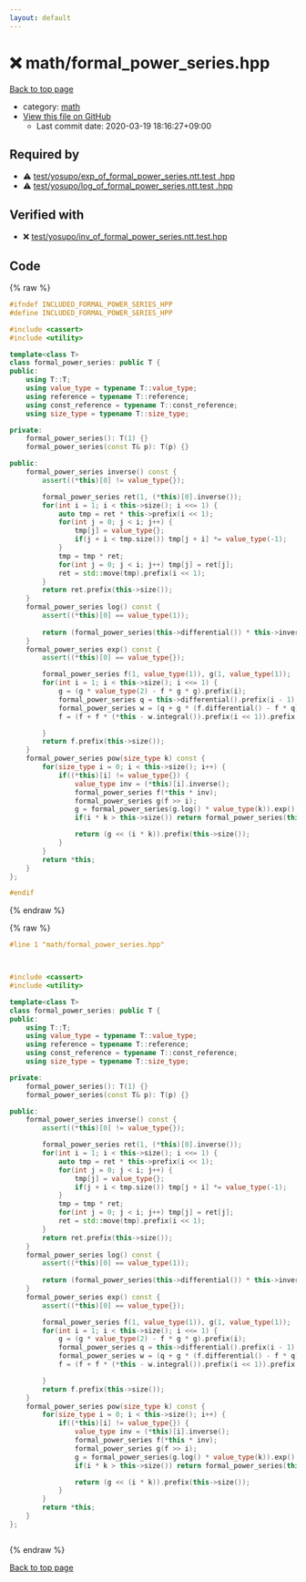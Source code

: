 ```yaml
---
layout: default
---
```


<!-- mathjax config similar to math.stackexchange -->
<script type="text/javascript" async
  src="https://cdnjs.cloudflare.com/ajax/libs/mathjax/2.7.5/MathJax.js?config=TeX-MML-AM_CHTML">
</script>
<script type="text/x-mathjax-config">
  MathJax.Hub.Config({
    TeX: { equationNumbers: { autoNumber: "AMS" }},
    tex2jax: {
      inlineMath: [ ['$','$'] ],
      processEscapes: true
    },
    "HTML-CSS": { matchFontHeight: false },
    displayAlign: "left",
    displayIndent: "2em"
  });
</script>

<script type="text/javascript" src="https://cdnjs.cloudflare.com/ajax/libs/jquery/3.4.1/jquery.min.js"></script>
<script src="https://cdn.jsdelivr.net/npm/jquery-balloon-js@1.1.2/jquery.balloon.min.js" integrity="sha256-ZEYs9VrgAeNuPvs15E39OsyOJaIkXEEt10fzxJ20+2I=" crossorigin="anonymous"></script>
<script type="text/javascript" src="../../assets/js/copy-button.js"></script>
<link rel="stylesheet" href="../../assets/css/copy-button.css" />


# :x: math/formal_power_series.hpp

<a href="../../index.html">Back to top page</a>

* category: <a href="../../index.html#7e676e9e663beb40fd133f5ee24487c2">math</a>
* <a href="{{ site.github.repository_url }}/blob/master/math/formal_power_series.hpp">View this file on GitHub</a>
    - Last commit date: 2020-03-19 18:16:27+09:00




## Required by

* :warning: <a href="../test/yosupo/exp_of_formal_power_series.ntt.test .hpp.html">test/yosupo/exp_of_formal_power_series.ntt.test .hpp</a>
* :warning: <a href="../test/yosupo/log_of_formal_power_series.ntt.test  .hpp.html">test/yosupo/log_of_formal_power_series.ntt.test  .hpp</a>


## Verified with

* :x: <a href="../../verify/test/yosupo/inv_of_formal_power_series.ntt.test.hpp.html">test/yosupo/inv_of_formal_power_series.ntt.test.hpp</a>


## Code

<a id="unbundled"></a>
{% raw %}
```cpp
#ifndef INCLUDED_FORMAL_POWER_SERIES_HPP
#define INCLUDED_FORMAL_POWER_SERIES_HPP

#include <cassert>
#include <utility>

template<class T>
class formal_power_series: public T {
public:
	using T::T;
	using value_type = typename T::value_type;
	using reference = typename T::reference;
	using const_reference = typename T::const_reference;
	using size_type = typename T::size_type;

private:
	formal_power_series(): T(1) {}
	formal_power_series(const T& p): T(p) {}

public:
	formal_power_series inverse() const {
		assert((*this)[0] != value_type{});

		formal_power_series ret(1, (*this)[0].inverse());
		for(int i = 1; i < this->size(); i <<= 1) {
			auto tmp = ret * this->prefix(i << 1);
			for(int j = 0; j < i; j++) {
				tmp[j] = value_type{};
				if(j + i < tmp.size()) tmp[j + i] *= value_type(-1);
			}
			tmp = tmp * ret;
			for(int j = 0; j < i; j++) tmp[j] = ret[j];
			ret = std::move(tmp).prefix(i << 1);
		}
		return ret.prefix(this->size());
	}
	formal_power_series log() const {
		assert((*this)[0] == value_type(1));
		
		return (formal_power_series(this->differential()) * this->inverse()).integral().prefix(this->size());
	}
	formal_power_series exp() const {
		assert((*this)[0] == value_type{});

		formal_power_series f(1, value_type(1)), g(1, value_type(1));
		for(int i = 1; i < this->size(); i <<= 1) {
			g = (g * value_type(2) - f * g * g).prefix(i);
			formal_power_series q = this->differential().prefix(i - 1);
			formal_power_series w = (q + g * (f.differential() - f * q)).prefix((i << 1) - 1);
			f = (f + f * (*this - w.integral()).prefix(i << 1)).prefix(i << 1);

		}
		return f.prefix(this->size());
	}
	formal_power_series pow(size_type k) const {
		for(size_type i = 0; i < this->size(); i++) {
			if((*this)[i] != value_type{}) {
				value_type inv = (*this)[i].inverse();
				formal_power_series f(*this * inv);
				formal_power_series g(f >> i);
				g = formal_power_series(g.log() * value_type(k)).exp() * (*this)[i].pow(k);
				if(i * k > this->size()) return formal_power_series(this->size());

				return (g << (i * k)).prefix(this->size());
			}
		}
		return *this;
	}
};

#endif

```
{% endraw %}

<a id="bundled"></a>
{% raw %}
```cpp
#line 1 "math/formal_power_series.hpp"



#include <cassert>
#include <utility>

template<class T>
class formal_power_series: public T {
public:
	using T::T;
	using value_type = typename T::value_type;
	using reference = typename T::reference;
	using const_reference = typename T::const_reference;
	using size_type = typename T::size_type;

private:
	formal_power_series(): T(1) {}
	formal_power_series(const T& p): T(p) {}

public:
	formal_power_series inverse() const {
		assert((*this)[0] != value_type{});

		formal_power_series ret(1, (*this)[0].inverse());
		for(int i = 1; i < this->size(); i <<= 1) {
			auto tmp = ret * this->prefix(i << 1);
			for(int j = 0; j < i; j++) {
				tmp[j] = value_type{};
				if(j + i < tmp.size()) tmp[j + i] *= value_type(-1);
			}
			tmp = tmp * ret;
			for(int j = 0; j < i; j++) tmp[j] = ret[j];
			ret = std::move(tmp).prefix(i << 1);
		}
		return ret.prefix(this->size());
	}
	formal_power_series log() const {
		assert((*this)[0] == value_type(1));
		
		return (formal_power_series(this->differential()) * this->inverse()).integral().prefix(this->size());
	}
	formal_power_series exp() const {
		assert((*this)[0] == value_type{});

		formal_power_series f(1, value_type(1)), g(1, value_type(1));
		for(int i = 1; i < this->size(); i <<= 1) {
			g = (g * value_type(2) - f * g * g).prefix(i);
			formal_power_series q = this->differential().prefix(i - 1);
			formal_power_series w = (q + g * (f.differential() - f * q)).prefix((i << 1) - 1);
			f = (f + f * (*this - w.integral()).prefix(i << 1)).prefix(i << 1);

		}
		return f.prefix(this->size());
	}
	formal_power_series pow(size_type k) const {
		for(size_type i = 0; i < this->size(); i++) {
			if((*this)[i] != value_type{}) {
				value_type inv = (*this)[i].inverse();
				formal_power_series f(*this * inv);
				formal_power_series g(f >> i);
				g = formal_power_series(g.log() * value_type(k)).exp() * (*this)[i].pow(k);
				if(i * k > this->size()) return formal_power_series(this->size());

				return (g << (i * k)).prefix(this->size());
			}
		}
		return *this;
	}
};



```
{% endraw %}

<a href="../../index.html">Back to top page</a>

